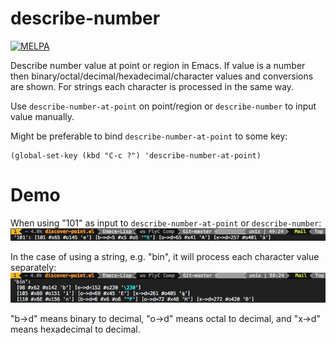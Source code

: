 # describe-number

[![MELPA](http://melpa.org/packages/describe-number-badge.svg)](http://melpa.org/#/describe-number)

Describe number value at point or region in Emacs. If value is a number then binary/octal/decimal/hexadecimal/character values and conversions are shown. For strings each character is processed in the same way.

Use `describe-number-at-point` on point/region or `describe-number` to input value manually.

Might be preferable to bind `describe-number-at-point` to some key:
```elisp
(global-set-key (kbd "C-c ?") 'describe-number-at-point)
```

# Demo
When using "101" as input to `describe-number-at-point` or `describe-number`:
![](demo-num.png)

In the case of using a string, e.g. "bin", it will process each character value separately:
![](demo-string.png)

"b->d" means binary to decimal, "o->d" means octal to decimal, and "x->d" means hexadecimal to decimal.
